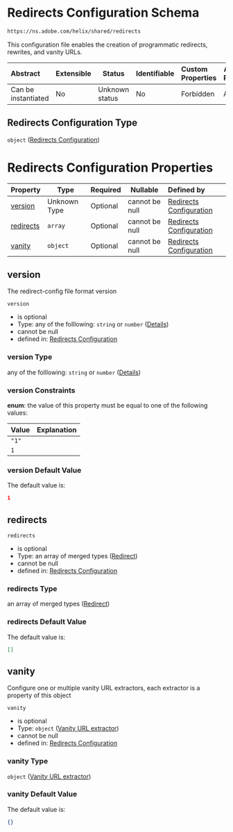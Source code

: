 # Redirects Configuration Schema

```txt
https://ns.adobe.com/helix/shared/redirects
```

This configuration file enables the creation of programmatic redirects, rewrites, and vanity URLs.


| Abstract            | Extensible | Status         | Identifiable | Custom Properties | Additional Properties | Access Restrictions | Defined In                                                            |
| :------------------ | ---------- | -------------- | ------------ | :---------------- | --------------------- | ------------------- | --------------------------------------------------------------------- |
| Can be instantiated | No         | Unknown status | No           | Forbidden         | Allowed               | none                | [redirects.schema.json](redirects.schema.json "open original schema") |

## Redirects Configuration Type

`object` ([Redirects Configuration](redirects.md))

# Redirects Configuration Properties

| Property                | Type         | Required | Nullable       | Defined by                                                                                                                                    |
| :---------------------- | ------------ | -------- | -------------- | :-------------------------------------------------------------------------------------------------------------------------------------------- |
| [version](#version)     | Unknown Type | Optional | cannot be null | [Redirects Configuration](redirects-properties-version.md "https&#x3A;//ns.adobe.com/helix/shared/redirects#/properties/version")             |
| [redirects](#redirects) | `array`      | Optional | cannot be null | [Redirects Configuration](redirects-properties-redirects.md "https&#x3A;//ns.adobe.com/helix/shared/redirects#/properties/redirects")         |
| [vanity](#vanity)       | `object`     | Optional | cannot be null | [Redirects Configuration](redirects-properties-vanity-url-extractor.md "https&#x3A;//ns.adobe.com/helix/shared/redirects#/properties/vanity") |

## version

The redirect-config file format version


`version`

-   is optional
-   Type: any of the folllowing: `string` or `number` ([Details](redirects-properties-version.md))
-   cannot be null
-   defined in: [Redirects Configuration](redirects-properties-version.md "https&#x3A;//ns.adobe.com/helix/shared/redirects#/properties/version")

### version Type

any of the folllowing: `string` or `number` ([Details](redirects-properties-version.md))

### version Constraints

**enum**: the value of this property must be equal to one of the following values:

| Value | Explanation |
| :---- | ----------- |
| `"1"` |             |
| `1`   |             |

### version Default Value

The default value is:

```json
1
```

## redirects




`redirects`

-   is optional
-   Type: an array of merged types ([Redirect](redirects-properties-redirects-redirect.md))
-   cannot be null
-   defined in: [Redirects Configuration](redirects-properties-redirects.md "https&#x3A;//ns.adobe.com/helix/shared/redirects#/properties/redirects")

### redirects Type

an array of merged types ([Redirect](redirects-properties-redirects-redirect.md))

### redirects Default Value

The default value is:

```json
[]
```

## vanity

Configure one or multiple vanity URL extractors, each extractor is a property of this object


`vanity`

-   is optional
-   Type: `object` ([Vanity URL extractor](redirects-properties-vanity-url-extractor.md))
-   cannot be null
-   defined in: [Redirects Configuration](redirects-properties-vanity-url-extractor.md "https&#x3A;//ns.adobe.com/helix/shared/redirects#/properties/vanity")

### vanity Type

`object` ([Vanity URL extractor](redirects-properties-vanity-url-extractor.md))

### vanity Default Value

The default value is:

```json
{}
```
